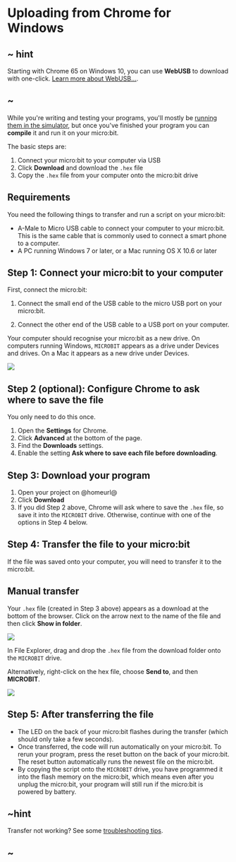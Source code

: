 # Uploading from Chrome for Windows

## ~ hint

Starting with Chrome 65 on Windows 10, you can use **WebUSB** to download with one-click. [Learn more about WebUSB...](/device/usb/webusb).

## ~

While you're writing and testing your programs, you'll mostly be [running them in the simulator](/device/simulator), but once you've finished your program you can **compile** it and run it on your micro:bit.

The basic steps are:

1. Connect your micro:bit to your computer via USB
2. Click **Download** and download the `.hex` file
3. Copy the `.hex` file from your computer onto the micro:bit drive

## Requirements

You need the following things to transfer and run a script on your micro:bit:

* A-Male to Micro USB cable to connect your computer to your micro:bit. This is the same cable that is commonly used to connect a smart phone to a computer.
* A PC running Windows 7 or later, or a Mac running OS X 10.6 or later

## Step 1: Connect your micro:bit to your computer

First, connect the micro:bit:

1. Connect the small end of the USB cable to the micro USB port on your micro:bit.

2. Connect the other end of the USB cable to a USB port on your computer.

Your computer should recognise your micro:bit as a new drive. On computers running Windows, `MICROBIT` appears as a drive under Devices and drives. On a Mac it appears as a new drive under Devices.

![](/static/mb/device/usb-windows-device.jpg)

## Step 2 (optional): Configure Chrome to ask where to save the file

You only need to do this once.

1. Open the **Settings** for Chrome.
2. Click **Advanced** at the bottom of the page.
3. Find the **Downloads** settings.
4. Enable the setting **Ask where to save each file before downloading**.

## Step 3: Download your program

1. Open your project on @homeurl@
2. Click **Download**
3. If you did Step 2 above, Chrome will ask where to save the `.hex` file, so save it into the `MICROBIT` drive. Otherwise, continue with one of the options in Step 4 below.

## Step 4: Transfer the file to your micro:bit

If the file was saved onto your computer, you will need to transfer it to the micro:bit.

## Manual transfer

Your `.hex` file (created in Step 3 above) appears as a download at the bottom of the browser. Click on the arrow next to the name of the file and then click **Show in folder**.

![](/static/mb/device/usb-windows-chrome.png)

In File Explorer, drag and drop the `.hex` file from the download folder onto the `MICROBIT` drive.

Alternatively, right-click on the hex file, choose **Send to**, and then **MICROBIT**.

![](/static/mb/device/usb-windows-sendto.jpg)

## Step 5: After transferring the file

* The LED on the back of your micro:bit flashes during the transfer (which should only take a few seconds).
* Once transferred, the code will run automatically on your micro:bit. To rerun your program, press the reset button on the back of your micro:bit. The reset button automatically runs the newest file on the micro:bit.
* By copying the script onto the `MICROBIT` drive, you have programmed it into the flash memory on the micro:bit, which means even after you unplug the micro:bit, your program will still run if the micro:bit is powered by battery.

## ~hint

Transfer not working? See some [troubleshooting tips](/device/usb/troubleshoot).

## ~